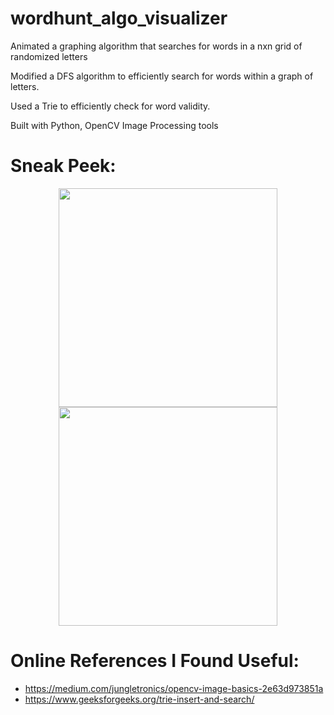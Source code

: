 # wordhunt_algo_visualizer

Animated a graphing algorithm that searches for words in a nxn grid of randomized letters 

Modified a DFS algorithm to efficiently search for words within a graph of letters.

Used a Trie to efficiently check for word validity. 

Built with Python, OpenCV Image Processing tools

# Sneak Peek:

<p align="center">
  <img src="/github_animation.gif" width="350" height="350"/>
  <img src="https://i.sstatic.net/JsxLT.jpg" width="350" height="350">
</p>

# Online References I Found Useful:

- https://medium.com/jungletronics/opencv-image-basics-2e63d973851a
- https://www.geeksforgeeks.org/trie-insert-and-search/
